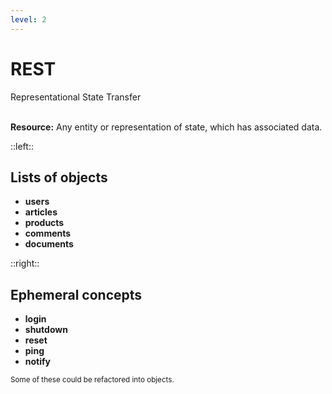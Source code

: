 ```yaml
---
level: 2
---
```


# REST

Representational State Transfer

<br>

<span class="text-2xl">
<b class="rounded bg-indigo-500 text-slate-900 px-2 py-1">Resource:</b> Any entity or representation of state, which has associated data.
</span>

::left::

## Lists of objects

- **users**
- **articles**
- **products**
- **comments**
- **documents**

::right::

<v-click>

## Ephemeral concepts

- **login**
- **shutdown**
- **reset**
- **ping**
- **notify**

<small v-click>Some of these could be refactored into objects.</small>

</v-click>
